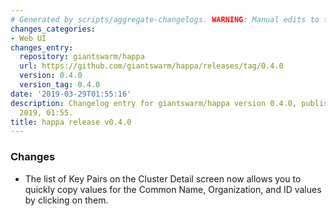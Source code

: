 ```yaml
---
# Generated by scripts/aggregate-changelogs. WARNING: Manual edits to this files will be overwritten.
changes_categories:
- Web UI
changes_entry:
  repository: giantswarm/happa
  url: https://github.com/giantswarm/happa/releases/tag/0.4.0
  version: 0.4.0
  version_tag: 0.4.0
date: '2019-03-29T01:55:16'
description: Changelog entry for giantswarm/happa version 0.4.0, published on 29 March
  2019, 01:55.
title: happa release v0.4.0
---
```


### Changes

- The list of Key Pairs on the Cluster Detail screen now allows you to quickly copy values for the Common Name, Organization, and ID values by clicking on them.
